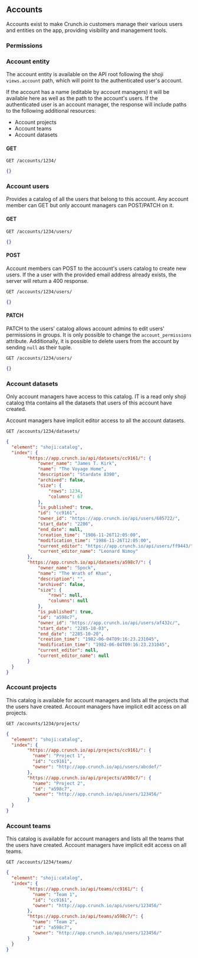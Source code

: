 ## Accounts

Accounts exist to make Crunch.io customers manage their various users
and entities on the app, providing visibility and management tools.

### Permissions



### Account entity

The account entity is available on the API root following the shoji 
`views.account` path, which will point to the authenticated user's account.

If the account has a name (editable by account managers) it will be available 
here as well as the path to the account's users.
If the authenticated user is an account manager, the response will include
paths to the following additional resources:
 * Account projects
 * Account teams
 * Account datasets

#### GET

```http
GET /accounts/1234/
```

```json
{}
```

### Account users

Provides a catalog of all the users that belong to this account. Any account
member can GET but only account managers can POST/PATCH on it.

#### GET

```http
GET /accounts/1234/users/
```

```json
{}
```

#### POST

Account members can POST to the account's users catalog to create new users.
If the a user with the provided email address already exists, the server will
return a 400 response.

```http
GET /accounts/1234/users/
```

```json
{}
```


#### PATCH
PATCH to the users' catalog allows account admins to edit users' permissions
in groups. It is only possible to change the `account_permissions` attribute.
Additionally, it is possible to delete users from the account by sending `null`
as their tuple.

```http
GET /accounts/1234/users/
```

```json
{}
```


### Account datasets

Only account managers have access to this catalog. IT is a read only shoji 
catalog thta contains all the datasets that users of this account have 
created.

Account managers have implicit editor access to all the account datasets.

```http
GET /accounts/1234/datasets/
```

```json
{
  "element": "shoji:catalog",
  "index": {
        "https://app.crunch.io/api/datasets/cc9161/": {
            "owner_name": "James T. Kirk",
            "name": "The Voyage Home",
            "description": "Stardate 8390",
            "archived": false,
            "size": {
                "rows": 1234,
                "columns": 67
            },
            "is_published": true,
            "id": "cc9161",
            "owner_id": "https://app.crunch.io/api/users/685722/",
            "start_date": "2286",
            "end_date": null,
            "creation_time": "1986-11-26T12:05:00",
            "modification_time": "1986-11-26T12:05:00",
            "current_editor": "https://app.crunch.io/api/users/ff9443/",
            "current_editor_name": "Leonard Nimoy"
        },
        "https://app.crunch.io/api/datasets/a598c7/": {
            "owner_name": "Spock",
            "name": "The Wrath of Khan",
            "description": "",
            "archived": false,
            "size": {
                "rows": null,
                "columns": null
            },
            "is_published": true,
            "id": "a598c7",
            "owner_id": "https://app.crunch.io/api/users/af432c/",
            "start_date": "2285-10-03",
            "end_date": "2285-10-20",
            "creation_time": "1982-06-04T09:16:23.231045",
            "modification_time": "1982-06-04T09:16:23.231045",
            "current_editor": null,
            "current_editor_name": null
        }
  }
}
```

### Account projects

This catalog is available for account managers and lists all the projects
that the users have created. Account managers have implicit edit access on all
projects.

```http
GET /accounts/1234/projects/
```

```json
{
  "element": "shoji:catalog",
  "index": {
        "https://app.crunch.io/api/projects/cc9161/": {
          "name": "Project 1",
          "id": "cc9161",
          "owner": "http://app.crunch.io/api/users/abcdef/"
        },
        "https://app.crunch.io/api/projects/a598c7/": {
          "name": "Project 2",
          "id": "a598c7",
          "owner": "http://app.crunch.io/api/users/123456/"
        }
  }
}
```


### Account teams

This catalog is available for account managers and lists all the teams
that the users have created. Account managers have implicit edit access on all
teams.

```http
GET /accounts/1234/teams/
```

```json
{
  "element": "shoji:catalog",
  "index": {
        "https://app.crunch.io/api/teams/cc9161/": {
          "name": "Team 1",
          "id": "cc9161",
          "owner": "http://app.crunch.io/api/users/123456/"
        },
        "https://app.crunch.io/api/teams/a598c7/": {
          "name": "Team 2",
          "id": "a598c7",
          "owner": "http://app.crunch.io/api/users/123456/"
        }
  }
}
```
